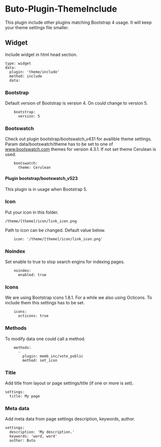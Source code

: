 # Buto-Plugin-ThemeInclude
This plugin include other plugins matching Bootstrap 4 usage. It will keep your theme settings file smaller.
## Widget
Include widget in html head section.
```
type: widget
data:
  plugin: 'theme/include'
  method: include
  data:
```

### Bootstrap
Default version of Bootstrap is version 4. On could change to version 5.
```
    bootstrap:
      version: 5
```


### Bootswatch
Check out plugin bootstrap/bootswatch_v431 for availible theme settings. Param data/bootswatch/theme has to be set to one of www.bootswatch.com themes for version 4.3.1. If not set theme Cerulean is used.
```
    bootswatch:
      theme: Cerulean
```
#### Plugin bootstrap/bootswatch_v523
This plugin is in usage when Bootstrap 5.

### Icon
Put your icon in this folder.
```
/theme/[theme]/icon/link_icon.png
```
Path to icon can be changed. Default value below.
```
    icon: '/theme/[theme]/icon/link_icon.png'
```
### Noindex
Set enable to true to stop search engins for indexing pages.
```
    noindex:
      enabled: true
```

### Icons
We are using Bootstrap icons 1.8.1.
For a while we also using Octicons. To include them this settings has to be set.
```
    icons:
      octicons: true
```

### Methods
To modify data one could call a method.
```
    methods:
      -
        plugin: memb_inc/vote_public
        method: set_icon
```

### Title
Add title from layout or page settings/title (if one or more is set).
```
settings:
  title: My page
```

### Meta data
Add meta data from page settings description, keywords, author.
```
settings:
  description: 'My description.'
  keywords: 'word, word'
  author: Buto
```
